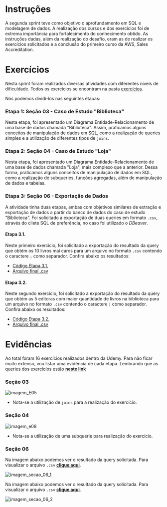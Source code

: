 # **Instruções**

A segunda sprint teve como objetivo o aprofundamento em SQL e modelagem de dados. A realização dos cursos e dos exercícios foi de extrema importância para fortalecimento do conhecimento obtido. As instruções dadas, além da realização do desafio, eram as de realizar os exercícios solicitados e a conclusão do primeiro curso da AWS, Sales Accreditation.

# **Exercícios**

Nesta sprint foram realizados diversas atividades com diferentes níveis de dificuldade. Todos os exercícios se encontram na pasta [exercícios](https://github.com/heitorkobayashi/PB-HEITOR-KOBAYASHI/tree/main/Sprint%202/exercicios).

Nós podemos dividí-los nas seguintes etapas:

### Etapa 1: Seção 03 - Caso de Estudo "Biblioteca"

Nesta etapa, foi apresentado um Diagrama Entidade-Relacionamento de uma base de dados chamada "Biblioteca". Assim, praticamos alguns conceitos de manipulação de dados em SQL, como a realização de queries simples e a utilização de diferentes tipos de `joins`.


### Etapa 2: Seção 04 - Caso de Estudo "Loja"

Nesta etapa, foi apresentado um Diagrama Entidade-Relacionamento de uma base de dados chamada "Loja", mais complexo que a anterior. Dessa forma, praticamos alguns conceitos de manipulação de dados em SQL, como a realização de subqueries, funções agregadas, além de manipulação de dados e tabelas.

### Etapa 3: Seção 06 - Exportação de Dados

A atividade tinha duas etapas, ambas com objetivos similares de extração e exportação de dados a partir do banco de dados do caso de estudo "Biblioteca". Foi solicitado a exportação de duas queries em formato `.csv`, através do cliete SQL de preferência, no caso foi utilizado o _DBeaver_.  

#### Etapa 3.1. 

Neste primeiro exercício, foi solicitado a exportação do resultado da query que obtém os 10 livros mai caros para um arquivo no formato `.csv` contendo o caractere `;` como separador. Confira abaixo os resultados:

- [Código Etapa 3.1.](https://github.com/heitorkobayashi/PB-HEITOR-KOBAYASHI/blob/main/Sprint%202/exercicios/secao_6_etapa_1.sql)
- [Arquivo final .csv](https://github.com/heitorkobayashi/PB-HEITOR-KOBAYASHI/blob/main/Sprint%202/exercicios/secao_6_etapa_1.csv)

#### Etapa 3.2.

Neste segundo exercício, foi solicitado a exportação do resultado da query que obtém as 5 editoras com maior quantidade de livros na biblioteca para um arquivo no formato `.csv` contendo o caractere `|` como separador. Confira abaixo os resultados:

- [Código Etapa 3.2.](https://github.com/heitorkobayashi/PB-HEITOR-KOBAYASHI/blob/main/Sprint%202/exercicios/secao_6_etapa_2.sql)
- [Arquivo final .csv](https://github.com/heitorkobayashi/PB-HEITOR-KOBAYASHI/blob/main/Sprint%202/exercicios/secao_6_etapa_2.csv)


# **Evidências**

Ao total foram 16 exercícios realizados dentro da Udemy. Para não ficar muito extenso, vou listar uma evidência de cada etapa. Lembrando que as queries dos exercícíos estão **[neste link](https://github.com/heitorkobayashi/PB-HEITOR-KOBAYASHI/tree/main/Sprint%202/exercicios)**

### Seção 03

![imagem_E05](https://github.com/heitorkobayashi/PB-HEITOR-KOBAYASHI/blob/main/Sprint%202/evidencias/secao_03_E05.png)
- Nota-se a utilização de `joins` para a realização do exercício.

### Seção 04

![imagem_e08](https://github.com/heitorkobayashi/PB-HEITOR-KOBAYASHI/blob/main/Sprint%202/evidencias/secao_04_E08.png)
- Nota-se a utilização de uma subquerie para realização do exercício.

### Seção 06

Na imagem abaixo podemos ver o resultado da query solicitada. Para visualizar o arquivo `.csv` **[clique aqui](https://github.com/heitorkobayashi/PB-HEITOR-KOBAYASHI/blob/main/Sprint%202/exercicios/secao_6_etapa_1.csv)**.

![imagem_secao_06_1](https://github.com/heitorkobayashi/PB-HEITOR-KOBAYASHI/blob/main/Sprint%202/evidencias/secao_06_etapa_01.png)

Na imagem abaixo podemos ver o resultado da query solicitada. Para visualizar o arquivo `.csv` **[clique aqui](https://github.com/heitorkobayashi/PB-HEITOR-KOBAYASHI/blob/main/Sprint%202/exercicios/secao_6_etapa_2.csv)**.

![imagem_secao_06_2](https://github.com/heitorkobayashi/PB-HEITOR-KOBAYASHI/blob/main/Sprint%202/evidencias/secao_06_etapa_02.png)
